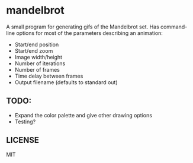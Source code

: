 # mandelbrot

A small program for generating gifs of the Mandelbrot set. Has command-line
options for most of the parameters describing an animation:

* Start/end position
* Start/end zoom
* Image width/height
* Number of iterations
* Number of frames
* Time delay between frames
* Output filename (defaults to standard out)

## TODO:

* Expand the color palette and give other drawing options
* Testing?

## LICENSE
MIT
